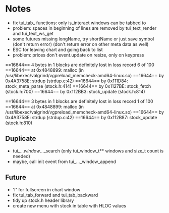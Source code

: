 # Notes
- fix tui_tab_ functions: only is_interact windows can be tabbed to
- problem: spaces in beginning of lines are removed by tui_text_render and tui_text_ws_get
- some futures missing longName, try shortName or just save symbol (don't return error)
  (don't return error on other meta data as well)
- ESC for leaving chart and going back to list
- problem: prices don't event.update on resize, only on keypress

==16644== 4 bytes in 1 blocks are definitely lost in loss record 6 of 100
==16644==    at 0x4848899: malloc (in /usr/libexec/valgrind/vgpreload_memcheck-amd64-linux.so)
==16644==    by 0x4A3758E: strdup (strdup.c:42)
==16644==    by 0x111D84: stock_meta_parse (stock.h:414)
==16644==    by 0x1127BE: stock_fetch (stock.h:700)
==16644==    by 0x112BB3: stock_update (stock.h:814)

==16644== 3 bytes in 1 blocks are definitely lost in loss record 1 of 100
==16644==    at 0x4848899: malloc (in /usr/libexec/valgrind/vgpreload_memcheck-amd64-linux.so)
==16644==    by 0x4A3758E: strdup (strdup.c:42)
==16644==    by 0x112B87: stock_update (stock.h:810)

## Duplicate
- tui_..._window_..._search (only tui_window_t** windows and size_t count is needed)
- maybe, call init event from tui_..._window_append

## Future
- 'f' for fullscreen in chart window
- fix tui_tab_forward and tui_tab_backward
- tidy up stock.h header library
- create new menu with stock in table with HLOC values
